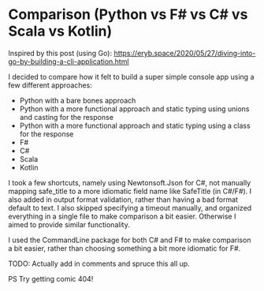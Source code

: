 # Comparison (Python vs F# vs C# vs Scala vs Kotlin)

Inspired by this post (using Go): https://eryb.space/2020/05/27/diving-into-go-by-building-a-cli-application.html

I decided to compare how it felt to build a super simple console app using a few different approaches:

* Python with a bare bones approach
* Python with a more functional approach and static typing using unions and casting for the response
* Python with a more functional approach and static typing using a class for the response
* F#
* C#
* Scala
* Kotlin

I took a few shortcuts, namely using Newtonsoft.Json for C#, not manually mapping safe_title to a more idiomatic field name like SafeTitle (in C#/F#). I also added in output format validation, rather than having a bad format default to text. I also skipped specifying a timeout manually, and organized everything in a single file to make comparison a bit easier. Otherwise I aimed to provide similar functionality.

I used the CommandLine package for both C# and F# to make comparison a bit easier, rather than choosing something a bit more idiomatic for F#.

TODO: Actually add in comments and spruce this all up.

PS Try getting comic 404!